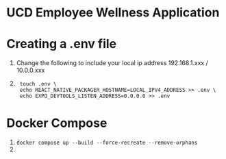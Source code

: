 # UCD Employee Wellness Application 


# Creating a .env file
1. Change the following to include your local ip address 192.168.1.xxx / 10.0.0.xxx

2. ```
    touch .env \
    echo REACT_NATIVE_PACKAGER_HOSTNAME=LOCAL_IPV4_ADDRESS >> .env \
    echo EXPO_DEVTOOLS_LISTEN_ADDRESS=0.0.0.0 >> .env 
    ```

# Docker Compose
1. ``` docker compose up --build --force-recreate --remove-orphans ```
2. 
